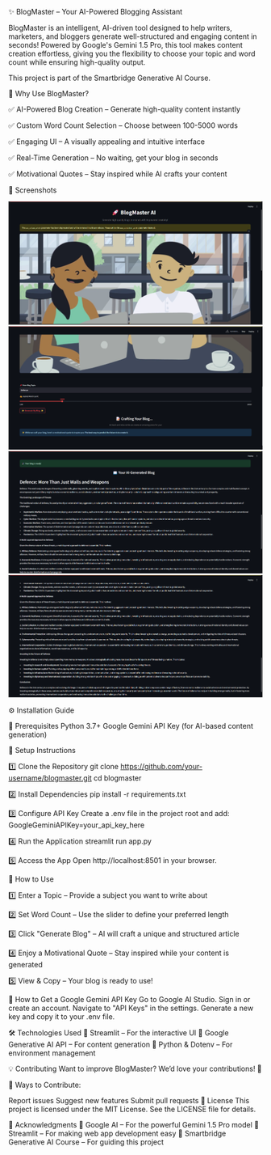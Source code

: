 ✨ BlogMaster – Your AI-Powered Blogging Assistant


BlogMaster is an intelligent, AI-driven tool designed to help writers, marketers, and bloggers generate well-structured and engaging content in seconds! Powered by Google's Gemini 1.5 Pro, this tool makes content creation effortless, giving you the flexibility to choose your topic and word count while ensuring high-quality output.

This project is part of the Smartbridge Generative AI Course.

🚀 Why Use BlogMaster?

✅ AI-Powered Blog Creation – Generate high-quality content instantly

✅ Custom Word Count Selection – Choose between 100-5000 words

✅ Engaging UI – A visually appealing and intuitive interface

✅ Real-Time Generation – No waiting, get your blog in seconds

✅ Motivational Quotes – Stay inspired while AI crafts your content

📸 Screenshots

![SS1](./IMAGES/SS1.png)
![SS2](./IMAGES/SS2.png)
![SS3](./IMAGES/SS3.png)
![SS4](./IMAGES/SS4.png)

⚙️ Installation Guide

🔹 Prerequisites
Python 3.7+
Google Gemini API Key (for AI-based content generation)

🔹 Setup Instructions

1️⃣ Clone the Repository
git clone https://github.com/your-username/blogmaster.git
cd blogmaster

2️⃣ Install Dependencies
pip install -r requirements.txt

3️⃣ Configure API Key
Create a .env file in the project root and add:
GoogleGeminiAPIKey=your_api_key_here

4️⃣ Run the Application
streamlit run app.py

5️⃣ Access the App
Open http://localhost:8501 in your browser.

🎯 How to Use


1️⃣ Enter a Topic – Provide a subject you want to write about

2️⃣ Set Word Count – Use the slider to define your preferred length

3️⃣ Click "Generate Blog" – AI will craft a unique and structured article

4️⃣ Enjoy a Motivational Quote – Stay inspired while your content is generated

5️⃣ View & Copy – Your blog is ready to use!


🔑 How to Get a Google Gemini API Key
Go to Google AI Studio.
Sign in or create an account.
Navigate to "API Keys" in the settings.
Generate a new key and copy it to your .env file.

🛠️ Technologies Used
🔹 Streamlit – For the interactive UI
🔹 Google Generative AI API – For content generation
🔹 Python & Dotenv – For environment management

💡 Contributing
Want to improve BlogMaster? We’d love your contributions! 🎉

📌 Ways to Contribute:

Report issues
Suggest new features
Submit pull requests
📜 License
This project is licensed under the MIT License. See the LICENSE file for details.

💖 Acknowledgments
🔹 Google AI – For the powerful Gemini 1.5 Pro model
🔹 Streamlit – For making web app development easy
🔹 Smartbridge Generative AI Course – For guiding this project

